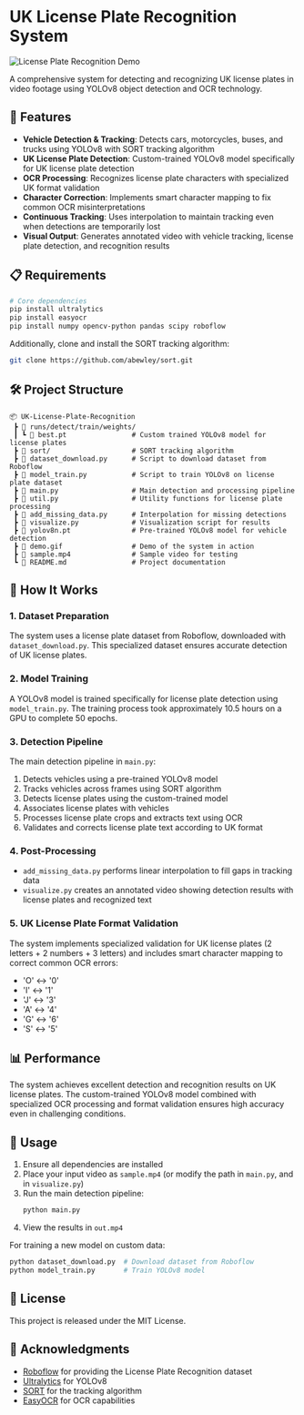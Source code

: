 # UK License Plate Recognition System

![License Plate Recognition Demo](demo.gif)

A comprehensive system for detecting and recognizing UK license plates in video footage using YOLOv8 object detection and OCR technology.

## 🚀 Features

- **Vehicle Detection & Tracking**: Detects cars, motorcycles, buses, and trucks using YOLOv8 with SORT tracking algorithm
- **UK License Plate Detection**: Custom-trained YOLOv8 model specifically for UK license plate detection
- **OCR Processing**: Recognizes license plate characters with specialized UK format validation
- **Character Correction**: Implements smart character mapping to fix common OCR misinterpretations
- **Continuous Tracking**: Uses interpolation to maintain tracking even when detections are temporarily lost
- **Visual Output**: Generates annotated video with vehicle tracking, license plate detection, and recognition results

## 📋 Requirements

```bash
# Core dependencies
pip install ultralytics
pip install easyocr
pip install numpy opencv-python pandas scipy roboflow
```

Additionally, clone and install the SORT tracking algorithm:

```bash
git clone https://github.com/abewley/sort.git
```

## 🛠️ Project Structure

```
📦 UK-License-Plate-Recognition
 ┣ 📂 runs/detect/train/weights/
 ┃ ┗ 📜 best.pt                # Custom trained YOLOv8 model for license plates
 ┣ 📂 sort/                    # SORT tracking algorithm
 ┣ 📜 dataset_download.py      # Script to download dataset from Roboflow
 ┣ 📜 model_train.py           # Script to train YOLOv8 on license plate dataset
 ┣ 📜 main.py                  # Main detection and processing pipeline
 ┣ 📜 util.py                  # Utility functions for license plate processing
 ┣ 📜 add_missing_data.py      # Interpolation for missing detections
 ┣ 📜 visualize.py             # Visualization script for results
 ┣ 📜 yolov8n.pt               # Pre-trained YOLOv8 model for vehicle detection
 ┣ 📜 demo.gif                 # Demo of the system in action
 ┣ 📜 sample.mp4               # Sample video for testing
 ┗ 📜 README.md                # Project documentation
```

## 🔧 How It Works

### 1. Dataset Preparation

The system uses a license plate dataset from Roboflow, downloaded with `dataset_download.py`. This specialized dataset ensures accurate detection of UK license plates.

### 2. Model Training

A YOLOv8 model is trained specifically for license plate detection using `model_train.py`. The training process took approximately 10.5 hours on a GPU to complete 50 epochs.

### 3. Detection Pipeline

The main detection pipeline in `main.py`:

1. Detects vehicles using a pre-trained YOLOv8 model
2. Tracks vehicles across frames using SORT algorithm
3. Detects license plates using the custom-trained model
4. Associates license plates with vehicles
5. Processes license plate crops and extracts text using OCR
6. Validates and corrects license plate text according to UK format

### 4. Post-Processing

- `add_missing_data.py` performs linear interpolation to fill gaps in tracking data
- `visualize.py` creates an annotated video showing detection results with license plates and recognized text

### 5. UK License Plate Format Validation

The system implements specialized validation for UK license plates (2 letters + 2 numbers + 3 letters) and includes smart character mapping to correct common OCR errors:

- 'O' ↔ '0'
- 'I' ↔ '1'
- 'J' ↔ '3'
- 'A' ↔ '4'
- 'G' ↔ '6'
- 'S' ↔ '5'

## 📊 Performance

The system achieves excellent detection and recognition results on UK license plates. The custom-trained YOLOv8 model combined with specialized OCR processing and format validation ensures high accuracy even in challenging conditions.

## 🚗 Usage

1. Ensure all dependencies are installed
2. Place your input video as `sample.mp4` (or modify the path in `main.py`, and in `visualize.py`)
3. Run the main detection pipeline:
   ```bash
   python main.py
   ```
4. View the results in `out.mp4`

For training a new model on custom data:

```bash
python dataset_download.py  # Download dataset from Roboflow
python model_train.py       # Train YOLOv8 model
```

## 📝 License

This project is released under the MIT License.

## 🙏 Acknowledgments

- [Roboflow](https://roboflow.com) for providing the License Plate Recognition dataset
- [Ultralytics](https://github.com/ultralytics/ultralytics) for YOLOv8
- [SORT](https://github.com/abewley/sort) for the tracking algorithm
- [EasyOCR](https://github.com/JaidedAI/EasyOCR) for OCR capabilities
